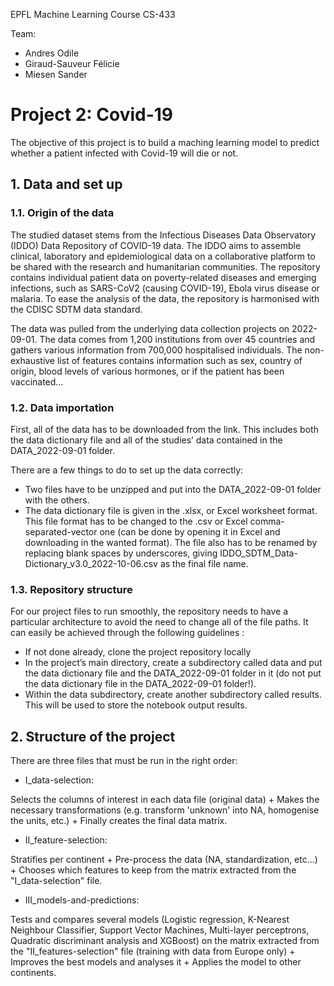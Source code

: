 EPFL Machine Learning Course CS-433  

Team:
- Andres Odile
- Giraud-Sauveur Félicie
- Miesen Sander

# Project 2: Covid-19

The objective of this project is to build a maching learning model to predict whether a patient infected with Covid-19 will die or not.

## 1. Data and set up

### 1.1. Origin of the data

The studied dataset stems from the Infectious Diseases Data Observatory (IDDO) Data Repository of COVID-19 data.
The IDDO aims to assemble clinical, laboratory and epidemiological data on a collaborative platform to be shared with the research and humanitarian communities. The repository contains individual patient data on poverty-related diseases and emerging infections, such as SARS-CoV2 (causing COVID-19), Ebola virus disease or malaria. To ease the analysis of the data, the repository is harmonised with the CDISC SDTM data standard.

The data was pulled from the underlying data collection projects on 2022-09-01. The data comes from 1,200 institutions from over 45 countries and gathers various information from 700,000 hospitalised individuals. The non-exhaustive list of features contains information such as sex, country of origin, blood levels of various hormones, or if the patient has been vaccinated…

### 1.2. Data importation

First, all of the data has to be downloaded from the link. This includes both the data dictionary file and all of the studies’ data contained in the DATA_2022-09-01 folder. 

There are a few things to do to set up the data correctly:

- Two files have to be unzipped and put into the DATA_2022-09-01 folder with the others. 
- The data dictionary file is given in the .xlsx, or Excel worksheet format. This file format has to be changed to the .csv or Excel comma-separated-vector one (can be done by opening it in Excel and downloading in the wanted format). The file also has to be renamed by replacing blank spaces by underscores, giving IDDO_SDTM_Data-Dictionary_v3.0_2022-10-06.csv as the final file name. 

### 1.3. Repository structure 

For our project files to run smoothly, the repository needs to have a particular architecture to avoid the need to change all of the file paths. It can easily be achieved through the following guidelines :

- If not done already, clone the project repository locally
- In the project’s main directory, create a subdirectory called data and put the data dictionary file and the DATA_2022-09-01 folder in it (do not put the data dictionary file in the DATA_2022-09-01 folder!).
- Within the data subdirectory, create another subdirectory called results. This will be used to store the notebook output results. 

## 2. Structure of the project

There are three files that must be run in the right order:

- I_data-selection:

Selects the columns of interest in each data file (original data) +  Makes the necessary transformations (e.g. transform 'unknown' into NA, homogenise the units, etc.) + Finally creates the final data matrix.

- II_feature-selection:

Stratifies per continent + Pre-process the data (NA, standardization, etc...) + Chooses which features to keep from the matrix extracted from the "I_data-selection" file.

- III_models-and-predictions:

Tests and compares several models (Logistic regression, K-Nearest Neighbour Classifier, Support Vector Machines, Multi-layer perceptrons, Quadratic discriminant analysis and XGBoost) on the matrix extracted from the "II_features-selection" file (training with data from Europe only) + Improves the best models and analyses it + Applies the model to other continents.


